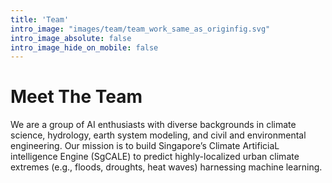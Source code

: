 ```yaml
---
title: 'Team'
intro_image: "images/team/team_work_same_as_originfig.svg"
intro_image_absolute: false
intro_image_hide_on_mobile: false
---
```


# Meet The Team

We are a group of AI enthusiasts with diverse backgrounds in climate science, hydrology, earth system modeling, and civil and environmental engineering. Our mission is to build Singapore’s Climate ArtificiaL intelligence Engine (SgCALE) to predict highly-localized urban climate extremes (e.g., floods, droughts, heat waves) harnessing machine learning.
